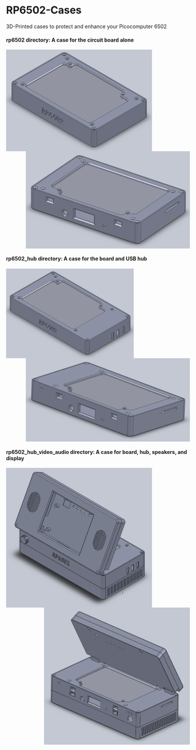 # RP6502-Cases
3D-Printed cases to protect and enhance your Picocomputer 6502

#### rp6502 directory: A case for the circuit board alone

<img src="rp6502/rp6502_front.png" align="left" width="400px"/>

<img src="rp6502/rp6502_back.png" align="right" width="450px"/>

<br clear="right"/>

#### rp6502_hub directory: A case for the board and USB hub

<img src="rp6502_hub/rp6502_hub_front.png" align="left" width="350px"/>

<img src="rp6502_hub/rp6502_hub_back.png" align="right" width="450px"/>

<br clear="right"/>

#### rp6502_hub_video_audio directory: A case for board, hub, speakers, and display

<img src="rp6502_hub_video_audio/rp6502_hub_video_audio_front.png" align="left" width="400px"/>

<img src="rp6502_hub_video_audio/rp6502_hub_video_audio_rear.png" align="right" width="400px"/>

<br clear="right"/>
